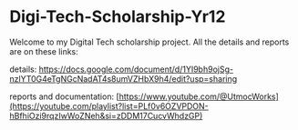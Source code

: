 # Digi-Tech-Scholarship-Yr12

Welcome to my Digital Tech scholarship project.
All the details and reports are on these links:

details: https://docs.google.com/document/d/1YI9bh9ojSg-nzlYT0G4eTgNGcNadAT4s8umVZHbX9h4/edit?usp=sharing

reports and documentation: [https://www.youtube.com/@UtmocWorks](https://youtube.com/playlist?list=PLf0v6OZVPDON-hBfhiOzi9rqzIwWoZNeh&si=zDDM17CucvWhdzGP)

